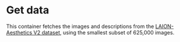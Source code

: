 # Get data

This container fetches the images and descriptions from the [LAION-Aesthetics V2 dataset](https://laion.ai/blog/laion-aesthetics/), using the smallest subset of 625,000 images.
